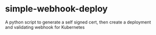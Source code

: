 # simple-webhook-deploy
A python script to generate a self signed cert, then create a deployment and validating webhook for Kubernetes
